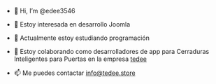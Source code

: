 - 👋 Hi, I’m @edee3546 

- 👀 Estoy interesada en desarrollo Joomla

- 🌱 Actualmente estoy estudiando programación

- 💞️ Estoy colaborando como desarrolladores de app para Cerraduras Inteligentes para Puertas en la empresa <a href="https://rutastanzania.viajes/">tedee</a>

- 📫 Me puedes contactar info@tedee.store
